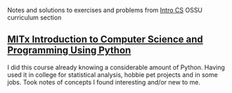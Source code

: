 Notes and solutions to exercises and problems from [Intro CS](https://github.com/ossu/computer-science?tab=readme-ov-file#intro-cs) OSSU curriculum section

## [MITx Introduction to Computer Science and Programming Using Python](https://github.com/luz-ojeda/ossu-intro-cs/tree/master/intro-to-comp-sci-and-programming-using-python)

I did this course already knowing a considerable amount of Python. Having used it in college for statistical analysis, hobbie pet projects and in some jobs. Took notes of concepts I found interesting and/or new to me.
